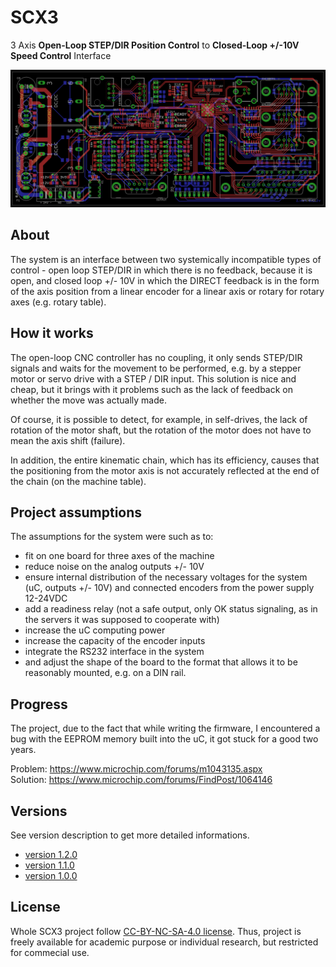# SCX3
3 Axis **Open-Loop STEP/DIR Position Control** to **Closed-Loop +/-10V Speed Control** Interface

![PCB](Hardware/Layout/SCX3.png)

## About
The system is an interface between two systemically incompatible types of control - open loop STEP/DIR in which there is no feedback, because it is open, and closed loop +/- 10V in which the DIRECT feedback is in the form of the axis position from a linear encoder for a linear axis or rotary for rotary axes (e.g. rotary table).


## How it works

The open-loop CNC controller has no coupling, it only sends STEP/DIR signals and waits for the movement to be performed, e.g. by a stepper motor or servo drive with a STEP / DIR input. This solution is nice and cheap, but it brings with it problems such as the lack of feedback on whether the move was actually made.

Of course, it is possible to detect, for example, in self-drives, the lack of rotation of the motor shaft, but the rotation of the motor does not have to mean the axis shift (failure).

In addition, the entire kinematic chain, which has its efficiency, causes that the positioning from the motor axis is not accurately reflected at the end of the chain (on the machine table).


## Project assumptions

The assumptions for the system were such as to:
* fit on one board for three axes of the machine
* reduce noise on the analog outputs +/- 10V
* ensure internal distribution of the necessary voltages for the system (uC, outputs +/- 10V) and connected encoders from the power supply 12-24VDC
* add a readiness relay (not a safe output, only OK status signaling, as in the servers it was supposed to cooperate with)
* increase the uC computing power
* increase the capacity of the encoder inputs
* integrate the RS232 interface in the system
* and adjust the shape of the board to the format that allows it to be reasonably mounted, e.g. on a DIN rail.


## Progress

The project, due to the fact that while writing the firmware, I encountered a bug with the EEPROM memory built into the uC, it got stuck for a good two years.

Problem: https://www.microchip.com/forums/m1043135.aspx  
Solution: https://www.microchip.com/forums/FindPost/1064146

## Versions

See version description to get more detailed informations.

* [version 1.2.0](V1.2.0.md)
* [version 1.1.0](V1.1.0.md)
* [version 1.0.0](V1.0.0.md)


## License

Whole SCX3 project follow [CC-BY-NC-SA-4.0 license](https://creativecommons.org/licenses/by-nc-sa/4.0/). Thus, project is freely available for academic purpose or individual research, but restricted for commecial use.

